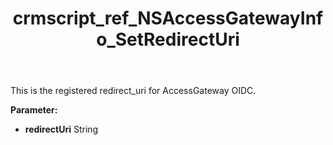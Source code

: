 ﻿---
title: crmscript_ref_NSAccessGatewayInfo_SetRedirectUri
description: NSAccessGatewayInfo.SetRedirectUri(String redirectUri)
intellisense: NSAccessGatewayInfo.SetRedirectUri
keywords: NSAccessGatewayInfo, GetRedirectUri
so.topic: reference
---

This is the registered redirect_uri for AccessGateway OIDC.

**Parameter:** 
 - **redirectUri** String

